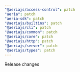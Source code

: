 ```yaml
---
"@aeriajs/access-control": patch
"aeria": patch
"aeria-sdk": patch
"@aeriajs/builtins": patch
"@aeriajs/cli": patch
"@aeriajs/common": patch
"@aeriajs/core": patch
"@aeriajs/http": patch
"@aeriajs/server": patch
"@aeriajs/types": patch
---
```


Release changes
